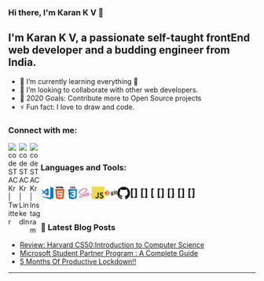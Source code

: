 ### Hi there, I'm Karan K V 👋



## I'm Karan K V, a passionate self-taught frontEnd web developer and a budding engineer from India.

- 🌱 I’m currently learning everything 🤣
- 👯 I’m looking to collaborate with other web developers.
- 🥅 2020 Goals: Contribute more to Open Source projects
- ⚡ Fun fact: I love to draw and  code.


### Connect with me:


[<img align="left" alt="codeSTACKr | Twitter" width="22px" src="https://cdn.jsdelivr.net/npm/simple-icons@v3/icons/twitter.svg" />][twitter]
[<img align="left" alt="codeSTACKr | LinkedIn" width="22px" src="https://cdn.jsdelivr.net/npm/simple-icons@v3/icons/linkedin.svg" />][linkedin]
[<img align="left" alt="codeSTACKr | Instagram" width="22px" src="https://cdn.jsdelivr.net/npm/simple-icons@v3/icons/instagram.svg" />][instagram]

<br />

### Languages and Tools:

[<img align="left" alt="Visual Studio Code" width="26px" src="https://raw.githubusercontent.com/github/explore/80688e429a7d4ef2fca1e82350fe8e3517d3494d/topics/visual-studio-code/visual-studio-code.png" />]
[<img align="left" alt="HTML5" width="26px" src="https://raw.githubusercontent.com/github/explore/80688e429a7d4ef2fca1e82350fe8e3517d3494d/topics/html/html.png" />]
[<img align="left" alt="CSS3" width="26px" src="https://raw.githubusercontent.com/github/explore/80688e429a7d4ef2fca1e82350fe8e3517d3494d/topics/css/css.png" />
[<img align="left" alt="Sass" width="26px" src="https://raw.githubusercontent.com/github/explore/80688e429a7d4ef2fca1e82350fe8e3517d3494d/topics/sass/sass.png" />]
[<img align="left" alt="JavaScript" width="26px" src="https://raw.githubusercontent.com/github/explore/80688e429a7d4ef2fca1e82350fe8e3517d3494d/topics/javascript/javascript.png" />]
[<img align="left" alt="Git" width="26px" src="https://raw.githubusercontent.com/github/explore/80688e429a7d4ef2fca1e82350fe8e3517d3494d/topics/git/git.png" />]
[<img align="left" alt="GitHub" width="26px" src="https://raw.githubusercontent.com/github/explore/78df643247d429f6cc873026c0622819ad797942/topics/github/github.png" />]
<br />
<br />
---

### 📕 Latest Blog Posts

<!-- BLOG-POST-LIST:START -->

- [Review: Harvard CS50:Introduction to Computer Science](https://medium.com/@dustbin585/all-you-need-to-know-about-cs50-introduction-to-computer-science-e13da119566)
- [Microsoft Student Partner Program : A Complete Guide](https://medium.com/@dustbin585/microsoft-student-partner-program-a-complete-guide-b6c026d55707)
- [5 Months Of Productive Lockdown!!](https://medium.com/@dustbin585/5-months-of-productive-lockdown-f62f1efaee0e)

<!-- BLOG-POST-LIST:END -->

---




[twitter]: https://twitter.com/KaranKV9
[instagram]: https://www.instagram.com/karan_.26._/?hl=en
[linkedin]: https://www.linkedin.com/in/karankv/
